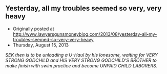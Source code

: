 ## Yesterday, all my troubles seemed so very, very heavy

 * Originally posted at http://www.lawyersgunsmoneyblog.com/2013/08/yesterday-all-my-troubles-seemed-so-very-very-heavy
 * Thursday, August 15, 2013

_SEK then is to be unloading a U-Haul by his lonesome, waiting for VERY STRONG GODCHILD and HIS VERY STRONG GODCHILD’S BROTHER to make finish with swim practice and become UNPAID CHILD LABORERS._